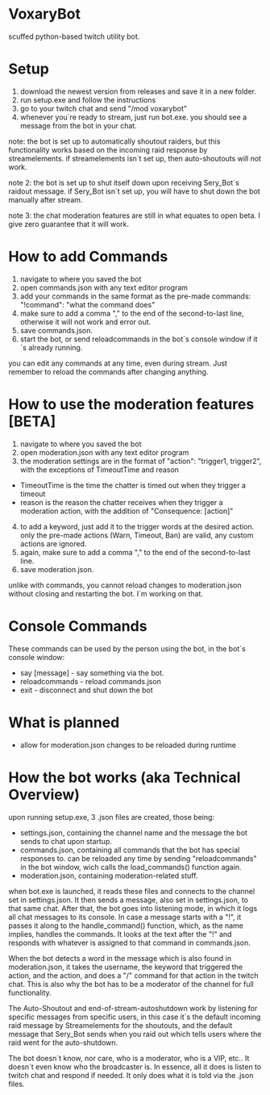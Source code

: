 # VoxaryBot
scuffed python-based twitch utility bot.


# Setup
1. download the newest version from releases and save it in a new folder.
2. run setup.exe and follow the instructions
3. go to your twitch chat and send "/mod voxarybot"
4. whenever you´re ready to stream, just run bot.exe. you should see a message from the bot in your chat.

note: the bot is set up to automatically shoutout raiders, but this functionality works based on the incoming raid response by streamelements. if streamelements isn´t set up, then auto-shoutouts will not work.

note 2: the bot is set up to shut itself down upon receiving Sery_Bot´s raidout message. if Sery_Bot isn´t set up, you will have to shut down the bot manually after stream.

note 3: the chat moderation features are still in what equates to open beta. I give zero guarantee that it will work.


# How to add Commands
1. navigate to where you saved the bot
2. open commands.json with any text editor program
3. add your commands in the same format as the pre-made commands: "!command": "what the command does"
4. make sure to add a comma "," to the end of the second-to-last line, otherwise it will not work and error out.
5. save commands.json.
6. start the bot, or send reloadcommands in the bot´s console window if it´s already running.

you can edit any commands at any time, even during stream. Just remember to reload the commands after changing anything.


# How to use the moderation features [BETA]
1. navigate to where you saved the bot
2. open moderation.json with any text editor program
3. the moderation settings are in the format of "action": "trigger1, trigger2", with the exceptions of TimeoutTime and reason
 - TimeoutTime is the time the chatter is timed out when they trigger a timeout
 - reason is the reason the chatter receives when they trigger a moderation action, with the addition of "Consequence: [action]"
4. to add a keyword, just add it to the trigger words at the desired action. only the pre-made actions (Warn, Timeout, Ban) are valid, any custom actions are ignored.
5. again, make sure to add a comma "," to the end of the second-to-last line.
6. save moderation.json.

unlike with commands, you cannot reload changes to moderation.json without closing and restarting the bot. I´m working on that.


# Console Commands
These commands can be used by the person using the bot, in the bot´s console window:
- say [message] - say something via the bot.
- reloadcommands - reload commands.json
- exit - disconnect and shut down the bot


# What is planned
- allow for moderation.json changes to be reloaded during runtime


# How the bot works (aka Technical Overview)
upon running setup.exe, 3 .json files are created, those being:
- settings.json, containing the channel name and the message the bot sends to chat upon startup.
- commands.json, containing all commands that the bot has special responses to. can be reloaded any time by sending "reloadcommands" in the bot window, wich calls the load_commands() function again.
- moderation.json, containing moderation-related stuff.

when bot.exe is launched, it reads these files and connects to the channel set in settings.json. It then sends a message, also set in settings.json, to that same chat.
After that, the bot goes into listening mode, in which it logs all chat messages to its console. In case a message starts with a "!", it passes it along to the handle_command() function, which, as the name implies, handles the commands. It looks at the text after the "!" and responds with whatever is assigned to that command in commands.json.

When the bot detects a word in the message which is also found in moderation.json, it takes the username, the keyword that triggered the action, and the action, and does a "/" command for that action in the twitch chat. This is also why the bot has to be a moderator of the channel for full functionality.

The Auto-Shoutout and end-of-stream-autoshutdown work by listening for specific messages from specific users, in this case it´s the default incoming raid message by Streamelements for the shoutouts, and the default message that Sery_Bot sends when you raid out which tells users where the raid went for the auto-shutdown.

The bot doesn´t know, nor care, who is a moderator, who is a VIP, etc.. It doesn´t even know who the broadcaster is. In essence, all it does is listen to twitch chat and respond if needed. It only does what it is told via the .json files.

